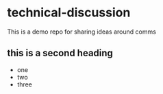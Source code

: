 # technical-discussion
This is a demo repo for sharing ideas around comms

## this is a second heading

* one
* two
* three
